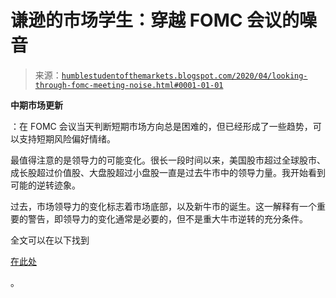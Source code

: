 <!--yml

分类：未分类

日期：2024-05-18 02:17:58

-->

# 谦逊的市场学生：穿越 FOMC 会议的噪音

> 来源：[`humblestudentofthemarkets.blogspot.com/2020/04/looking-through-fomc-meeting-noise.html#0001-01-01`](https://humblestudentofthemarkets.blogspot.com/2020/04/looking-through-fomc-meeting-noise.html#0001-01-01)

**中期市场更新**

：在 FOMC 会议当天判断短期市场方向总是困难的，但已经形成了一些趋势，可以支持短期风险偏好情绪。

最值得注意的是领导力的可能变化。很长一段时间以来，美国股市超过全球股市、成长股超过价值股、大盘股超过小盘股一直是过去牛市中的领导力量。我开始看到可能的逆转迹象。

过去，市场领导力的变化标志着市场底部，以及新牛市的诞生。这一解释有一个重要的警告，即领导力的变化通常是必要的，但不是重大牛市逆转的充分条件。

全文可以在以下找到

[在此处](https://humblestudentofthemarkets.com/2020/04/29/looking-through-the-fomc-meeting-noise/)

。
